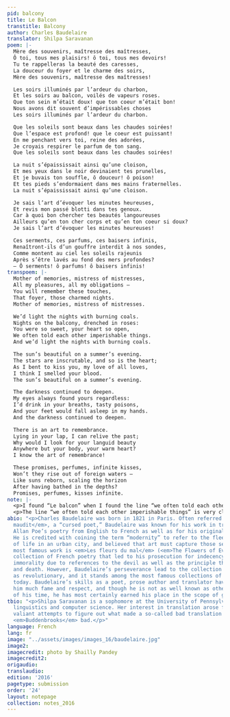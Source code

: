 ```yaml
---
pid: balcony
title: Le Balcon
transtitle: Balcony
author: Charles Baudelaire
translator: Shilpa Saravanan
poem: |-
  Mère des souvenirs, maîtresse des maîtresses,
  Ô toi, tous mes plaisirs! ô toi, tous mes devoirs!
  Tu te rappelleras la beauté des caresses,
  La douceur du foyer et le charme des soirs,
  Mère des souvenirs, maîtresse des maîtresses!

  Les soirs illuminés par l’ardeur du charbon,
  Et les soirs au balcon, voilés de vapeurs roses.
  Que ton sein m’était doux! que ton coeur m’était bon!
  Nous avons dit souvent d’impérissables choses
  Les soirs illuminés par l’ardeur du charbon.

  Que les soleils sont beaux dans les chaudes soirées!
  Que l’espace est profond! que le coeur est puissant!
  En me penchant vers toi, reine des adorées,
  Je croyais respirer le parfum de ton sang.
  Que les soleils sont beaux dans les chaudes soirées!

  La nuit s’épaississait ainsi qu’une cloison,
  Et mes yeux dans le noir devinaient tes prunelles,
  Et je buvais ton souffle, ô douceur! ô poison!
  Et tes pieds s’endormaient dans mes mains fraternelles.
  La nuit s’épaississait ainsi qu’une cloison.

  Je sais l’art d’évoquer les minutes heureuses,
  Et revis mon passé blotti dans tes genoux.
  Car à quoi bon chercher tes beautés langoureuses
  Ailleurs qu’en ton cher corps et qu’en ton coeur si doux?
  Je sais l’art d’évoquer les minutes heureuses!

  Ces serments, ces parfums, ces baisers infinis,
  Renaîtront-ils d’un gouffre interdit à nos sondes,
  Comme montent au ciel les soleils rajeunis
  Après s’être lavés au fond des mers profondes?
  — Ô serments! ô parfums! ô baisers infinis!
transpoem: |-
  Mother of memories, mistress of mistresses,
  All my pleasures, all my obligations —
  You will remember these touches,
  That foyer, those charmed nights.
  Mother of memories, mistress of mistresses.

  We’d light the nights with burning coals.
  Nights on the balcony, drenched in roses:
  You were so sweet, your heart so open,
  We often told each other imperishable things.
  And we’d light the nights with burning coals.

  The sun’s beautiful on a summer’s evening.
  The stars are inscrutable, and so is the heart;
  As I bent to kiss you, my love of all loves,
  I think I smelled your blood.
  The sun’s beautiful on a summer’s evening.

  The darkness continued to deepen.
  My eyes always found yours regardless:
  I’d drink in your breaths, tasty poisons,
  And your feet would fall asleep in my hands.
  And the darkness continued to deepen.

  There is an art to remembrance.
  Lying in your lap, I can relive the past;
  Why would I look for your languid beauty
  Anywhere but your body, your warm heart?
  I know the art of remembrance!

  These promises, perfumes, infinite kisses,
  Won’t they rise out of foreign waters —
  Like suns reborn, scaling the horizon
  After having bathed in the depths?
  Promises, perfumes, kisses infinite.
note: |-
  <p>I found “Le balcon” when I found the line “we often told each other imperishable things” quoted in an essay — not as part of the Baudelaire poem, but as having been inscribed in an unrelated poetry collection gifted from one artist to another almost a century ago. In any other context, I might’ve found the line a bit too heady, a bit too into itself, but what struck me was that someone had quoted the line to express (directly) to a loved one the sentiments contained in it. I couldn’t get that interaction out of my head for days, and so my own translation began with (and centers on) this particular line.</p>
  <p>The line “we often told each other imperishable things” is very close to the original French, but I took certain liberties with the rest of the translation. I tried to hew close to (what I feel) is the character of the love the poem describes — it’s by no means a singular, once-in-a-lifetime love, but it’s a love that manages to be as earthy as it is sweet — many translations lose sight of its earthiness — and despite its transience, it’s one worth remembering. This necessitated the use of certain phrases that have a more animalistic connotation in English (for example, “smelled your blood” and “tasty poisons”) than they do in the original, and a switch from the passive to the active voice in two stanzas that emphasizes the fact that the lovers are entirely separate beings who <em>choose</em> to come together on this balcony.</p>
abio: "<p>Charles Baudelaire was born in 1821 in Paris. Often referred to as a <em>poéte
  maudit</em>, a “cursed poet,” Baudelaire was known for his work in translating Edgar
  Allan Poe’s poetry from English to French as well as for his originality in style.
  He is credited with coining the term “modernity” to refer to the fleeting quality
  of life in an urban city, and believed that art must capture those sentiments. His
  most famous work is <em>Les fleurs du mal</em> (<em>The Flowers of Evil</em>), a
  collection of French poetry that led to his prosecution for indecency and religious
  immorality due to references to the devil as well as the principle themes of sex
  and death. However, Baudelaire’s perseverance lead to the collection being recognized
  as revolutionary, and it stands among the most famous collections of French poetry
  today. Baudelaire’s skills as a poet, prose author and translator have garnered
  him much fame and respect, and though he is not as well known as other French contemporaries
  of his time, he has most certainly earned his place in the scope of global literature.</p>"
tbio: "<p>Shilpa Saravanan is a sophomore at the University of Pennsylvania studying
  linguistics and computer science. Her interest in translation arose from several
  valiant attempts to figure out what made a so-called bad translation of Thomas Mann’s
  <em>Buddenbrooks</em> bad.</p>"
language: French
lang: fr
image: "../assets/images/images_16/baudelaire.jpg"
image2:
imagecredit: photo by Shailly Pandey
imagecredit2:
origaudio:
translaudio:
edition: '2016'
pagetype: submission
order: '24'
layout: notepage
collection: notes_2016
---
```

